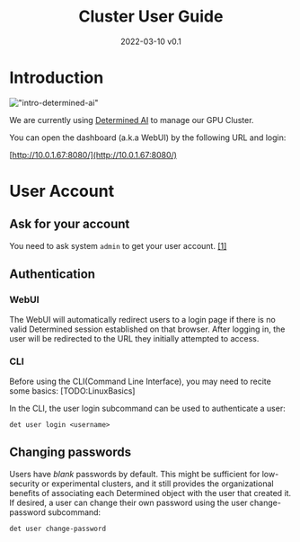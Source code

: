 <h1 align="center">Cluster User Guide</h1>
<p align="center">
2022-03-10 v0.1
</p>



# Introduction

!["intro-determined-ai"](https://docs.determined.ai/latest/_static/images/logo-determined-ai.svg)

We are currently using [Determined AI](https://www.determined.ai/) to manage our GPU Cluster.

You can open the dashboard (a.k.a WebUI) by the following URL and login:

[http://10.0.1.67:8080/](http://10.0.1.67:8080/)


# User Account

## Ask for your account

You need to ask system `admin` to get your user account. [[1]](https://docs.determined.ai/latest/sysadmin-basics/users.html)


## Authentication

### WebUI
The WebUI will automatically redirect users to a login page if there is no valid Determined session established on that browser. After logging in, the user will be redirected to the URL they initially attempted to access.

### CLI
Before using the CLI(Command Line Interface), you may need to recite some basics: [TODO:LinuxBasics]

In the CLI, the user login subcommand can be used to authenticate a user:

    det user login <username>

## Changing passwords
Users have *blank* passwords by default. This might be sufficient for low-security or experimental clusters, and it still provides the organizational benefits of associating each Determined object with the user that created it. If desired, a user can change their own password using the user change-password subcommand:

    det user change-password